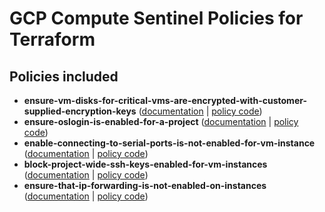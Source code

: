 # GCP Compute Sentinel Policies for Terraform

## Policies included

- **ensure-vm-disks-for-critical-vms-are-encrypted-with-customer-supplied-encryption-keys** ([documentation](https://github.com/rclark/policy-library-gcp-compute-terraform-policies/blob/main/docs/policies/ensure-vm-disks-for-critical-vms-are-encrypted-with-customer-supplied-encryption-keys.md) | [policy code](https://github.com/rclark/policy-library-gcp-compute-terraform-policies/blob/main/policies/ensure-vm-disks-for-critical-vms-are-encrypted-with-customer-supplied-encryption-keys/ensure-vm-disks-for-critical-vms-are-encrypted-with-customer-supplied-encryption-keys.sentinel))
- **ensure-oslogin-is-enabled-for-a-project** ([documentation](https://github.com/rclark/policy-library-gcp-compute-terraform-policies/blob/main/docs/policies/ensure-oslogin-is-enabled-for-a-project.md) | [policy code](https://github.com/rclark/policy-library-gcp-compute-terraform-policies/blob/main/policies/ensure-oslogin-is-enabled-for-a-project/ensure-oslogin-is-enabled-for-a-project.sentinel))
- **enable-connecting-to-serial-ports-is-not-enabled-for-vm-instance** ([documentation](https://github.com/rclark/policy-library-gcp-compute-terraform-policies/blob/main/docs/policies/enable-connecting-to-serial-ports-is-not-enabled-for-vm-instance.md) | [policy code](https://github.com/rclark/policy-library-gcp-compute-terraform-policies/blob/main/policies/enable-connecting-to-serial-ports-is-not-enabled-for-vm-instance/enable-connecting-to-serial-ports-is-not-enabled-for-vm-instance.sentinel))
- **block-project-wide-ssh-keys-enabled-for-vm-instances** ([documentation](https://github.com/rclark/policy-library-gcp-compute-terraform-policies/blob/main/docs/policies/block-project-wide-ssh-keys-enabled-for-vm-instances.md) | [policy code](https://github.com/rclark/policy-library-gcp-compute-terraform-policies/blob/main/policies/block-project-wide-ssh-keys-enabled-for-vm-instances/block-project-wide-ssh-keys-enabled-for-vm-instances.sentinel))
- **ensure-that-ip-forwarding-is-not-enabled-on-instances** ([documentation](https://github.com/rclark/policy-library-gcp-compute-terraform-policies/blob/main/docs/policies/ensure-that-ip-forwarding-is-not-enabled-on-instances.md) | [policy code](https://github.com/rclark/policy-library-gcp-compute-terraform-policies/blob/main/policies/ensure-that-ip-forwarding-is-not-enabled-on-instances/ensure-that-ip-forwarding-is-not-enabled-on-instances.sentinel))
